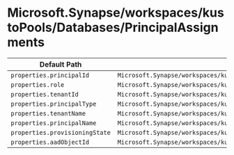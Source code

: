# Microsoft.Synapse/workspaces/kustoPools/Databases/PrincipalAssignments

| Default Path | Alias |
|---|---|
| `properties.principalId` | `Microsoft.Synapse/workspaces/kustoPools/databases/principalAssignments/principalId` |
| `properties.role` | `Microsoft.Synapse/workspaces/kustoPools/databases/principalAssignments/role` |
| `properties.tenantId` | `Microsoft.Synapse/workspaces/kustoPools/databases/principalAssignments/tenantId` |
| `properties.principalType` | `Microsoft.Synapse/workspaces/kustoPools/databases/principalAssignments/principalType` |
| `properties.tenantName` | `Microsoft.Synapse/workspaces/kustoPools/databases/principalAssignments/tenantName` |
| `properties.principalName` | `Microsoft.Synapse/workspaces/kustoPools/databases/principalAssignments/principalName` |
| `properties.provisioningState` | `Microsoft.Synapse/workspaces/kustoPools/databases/principalAssignments/provisioningState` |
| `properties.aadObjectId` | `Microsoft.Synapse/workspaces/kustoPools/databases/principalAssignments/aadObjectId` |

